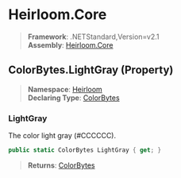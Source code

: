 # Heirloom.Core

> **Framework**: .NETStandard,Version=v2.1  
> **Assembly**: [Heirloom.Core][0]

## ColorBytes.LightGray (Property)

> **Namespace**: [Heirloom][0]  
> **Declaring Type**: [ColorBytes][1]

### LightGray

The color light gray (#CCCCCC).

```cs
public static ColorBytes LightGray { get; }
```

> **Returns**: [ColorBytes][1]

[0]: ../../../Heirloom.Core.md
[1]: ../ColorBytes.md

